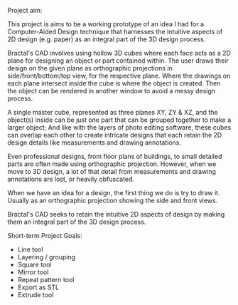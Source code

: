 Project aim:

This project is aims to be a working prototype of an idea I had for a Computer-Aided Design technique that harnesses the intuitive aspects of 2D design (e.g. paper) as an integral part of the 3D design process.

Bractal's CAD involves using hollow 3D cubes where each face acts as a 2D plane for designing an object or part contained within. The user draws their design on the given plane as orthographic projections in side/front/bottom/top view, for the respective plane. Where the drawings on each plane intersect inside the cube is where the object is created. Then the object can be rendered in another window to avoid a messy design process.

A single master cube, represented as three planes XY, ZY & XZ, and the object(s) inside can be just one part that can be grouped together to make a larger object; And like with the layers of photo editing software, these cubes can overlap each other to create intricate designs that each retain the 2D design details like measurements and drawing annotations.

Even professional designs, from floor plans of buildings, to small detailed parts are often made using orthographic projection. However, when we move to 3D design, a lot of that detail from measurements and drawing annotations are lost, or heavily obfuscated.

When we have an idea for a design, the first thing we do is try to draw it. Usually as an orthographic projection showing the side and front views.

Bractal's CAD seeks to retain the intuitive 2D aspects of design by making them an integral part of the 3D design process.

Short-term Project Goals:

  - Line tool
  - Layering / grouping
  - Square tool
  - Mirror tool
  - Repeat pattern tool
  - Export as STL
  - Extrude tool